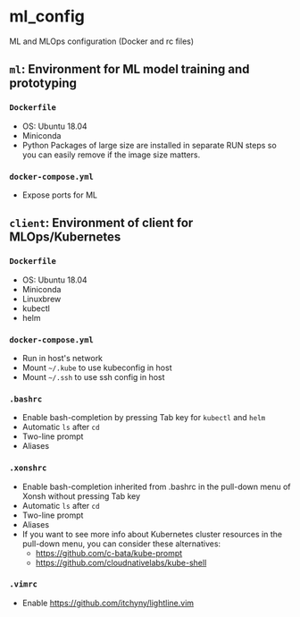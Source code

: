 # ml_config

ML and MLOps configuration (Docker and rc files)


## `ml`: Environment for ML model training and prototyping

### `Dockerfile`
  - OS: Ubuntu 18.04
  - Miniconda
  - Python Packages of large size are installed in separate RUN steps so you can easily remove if the image size matters.

### `docker-compose.yml`
  - Expose ports for ML

## `client`: Environment of client for MLOps/Kubernetes

### `Dockerfile`
  - OS: Ubuntu 18.04
  - Miniconda
  - Linuxbrew
  - kubectl
  - helm

### `docker-compose.yml`
  - Run in host's network
  - Mount `~/.kube` to use kubeconfig in host
  - Mount `~/.ssh` to use ssh config in host

### `.bashrc`
  - Enable bash-completion by pressing Tab key for `kubectl` and `helm`
  - Automatic `ls` after `cd`
  - Two-line prompt
  - Aliases

### `.xonshrc`
  - Enable bash-completion inherited from .bashrc in the pull-down menu of Xonsh without pressing Tab key 
  - Automatic `ls` after `cd`
  - Two-line prompt
  - Aliases
  - If you want to see more info about Kubernetes cluster resources in the pull-down menu, you can consider these alternatives:
    - https://github.com/c-bata/kube-prompt
    - https://github.com/cloudnativelabs/kube-shell

### `.vimrc`
  - Enable https://github.com/itchyny/lightline.vim
